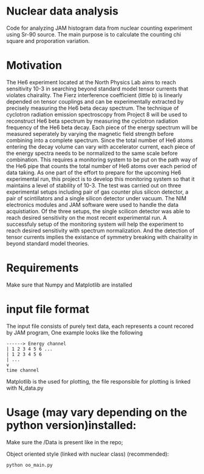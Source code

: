 # Nuclear data analysis
Code for analyzing JAM histogram data from nuclear counting experiment using Sr-90 source.
The main purpose is to calculate the counting chi square and proporation variation.

# Motivation
The He6 experiment located at the North Physics Lab aims to reach sensitivity 10-3 in searching 
beyond standard model tensor currents that violates chairality. The Fierz interference coefficient (little b) 
is linearly depended on tensor couplings and can be experimentally extracted by precisely measuring the He6 
beta decay spectrum. The technique of cyclotron radiation emission spectroscopy from Project 8 will be used to
reconstruct He6 beta spectrum by measuring the cyclotron radiation frequency of the He6 beta decay. 
Each piece of the energy spectrum will be measured seperately by varying the magnetic field strength before 
combining into a complete spectrum. Since the total number of He6 atoms entering the decay volume can vary 
with accelerator current, each piece of the energy spectra needs to be normalized to the same scale before combination. 
This requires a monitoring system to be put on the path way of the He6 pipe that counts the total number of He6 atoms 
over each period of data taking. As one part of the effort to prepare for the upcoming He6 experimental run, 
this project is to develop this monitoring system so that it maintains a level of stability of 10-3.
The test was carried out on three experimental setups including pair of gas counter plus silicon detector, 
a pair of scintillators and a single silicon detector under vacuum. The NIM electronics modules and JAM software were 
used to handle the data acquistiation. Of the three setups, the single scilicon detector was able to reach desired 
sensitivity on the most recent experimental run. A successfuly setup of the monitoring system will help the experiment 
to reach desired sensitivity with spectrum normalization. And the detection of tensor currents implies the existance 
of symmetry breaking with chairality in beyond standard model theories.

# Requirements
Make sure that Numpy and Matplotlib are installed

# input file format
The input file consists of purely text data, each represents a count recored by JAM program,
One example looks like the following

    ------> Energy channel
    | 1 2 3 4 5 6 ...
    | 1 2 3 4 5 6
    | ...
    ∨
    time channel

Matplotlib is the used for plotting, the file responsible for plotting is linked with N_data.py

# Usage (may vary depending on the python version)installed:

Make sure the /Data is present like in the repo;

Object oriented style (linked with nuclear class) (recommended):
    
    python oo_main.py

    

